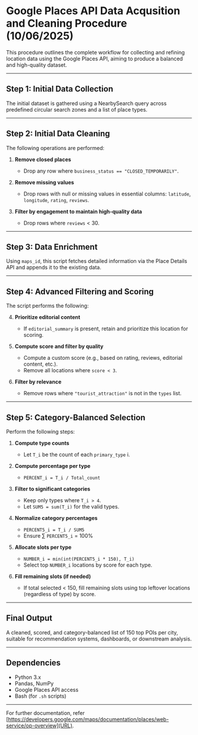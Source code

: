 # Google Places API Data Acqusition and Cleaning Procedure (10/06/2025)

This procedure outlines the complete workflow for collecting and refining location data using the Google Places API, aiming to produce a balanced and high-quality dataset.

---

## Step 1: Initial Data Collection

The initial dataset is gathered using a NearbySearch query across predefined circular search zones and a list of place types.

---

## Step 2: Initial Data Cleaning

The following operations are performed:

1. **Remove closed places**  
   - Drop any row where `business_status == "CLOSED_TEMPORARILY"`.

2. **Remove missing values**  
   - Drop rows with null or missing values in essential columns: `latitude`, `longitude`, `rating`, `reviews`.

3. **Filter by engagement to maintain high-quality data**  
   - Drop rows where `reviews` < 30.

---

## Step 3: Data Enrichment

Using `maps_id`, this script fetches detailed information via the Place Details API and appends it to the existing data.

---

## Step 4: Advanced Filtering and Scoring

The script performs the following:

4. **Prioritize editorial content**  
   - If `editorial_summary` is present, retain and prioritize this location for scoring.

5. **Compute score and filter by quality**  
   - Compute a custom score (e.g., based on rating, reviews, editorial content, etc.).
   - Remove all locations where `score < 3`.

6. **Filter by relevance**  
   - Remove rows where `"tourist_attraction"` is not in the `types` list.

---

## Step 5: Category-Balanced Selection

Perform the following steps:

1. **Compute type counts**  
   - Let `T_i` be the count of each `primary_type` i.

2. **Compute percentage per type**  
   - `PERCENT_i = T_i / Total_count`

3. **Filter to significant categories**  
   - Keep only types where `T_i > 4`.  
   - Let `SUM5 = sum(T_i)` for the valid types.

4. **Normalize category percentages**  
   - `PERCENT5_i = T_i / SUM5`  
   - Ensure ∑ `PERCENT5_i` = 100%

5. **Allocate slots per type**  
   - `NUMBER_i = min(int(PERCENT5_i * 150), T_i)`  
   - Select top `NUMBER_i` locations by score for each type.

6. **Fill remaining slots (if needed)**  
   - If total selected < 150, fill remaining slots using top leftover locations (regardless of type) by score.

---

## Final Output

A cleaned, scored, and category-balanced list of 150 top POIs per city, suitable for recommendation systems, dashboards, or downstream analysis.

---

## Dependencies

- Python 3.x
- Pandas, NumPy
- Google Places API access
- Bash (for `.sh` scripts)

---

For further documentation, refer [https://developers.google.com/maps/documentation/places/web-service/op-overview](URL).
